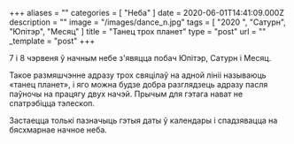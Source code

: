 +++
aliases = ""
categories = [ "Неба" ]
date = 2020-06-01T14:41:09.000Z
description = ""
image = "/images/dance_n.jpg"
tags = [ "2020 ", "Сатурн", "Юпітэр", "Месяц" ]
title = "Танец трох планет"
type = "post"
url = ""
_template = "post"
+++

7 і 8 чэрвеня ў начным небе з'явяцца побач Юпітэр, Сатурн і Месяц.  
  
Такое размяшчэнне адразу трох свяцілаў на адной лініі называюць «танец планет», і яго можна будзе добра разглядзець адразу пасля паўночы на ​​працягу двух начэй. Прычым для гэтага нават не спатрэбіцца тэлескоп.  
  
Застаецца толькі пазначыць гэтыя даты ў календары і спадзявацца на бясхмарнае начное неба.
